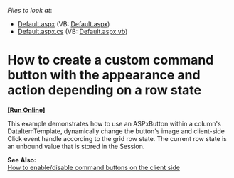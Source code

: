 <!-- default file list -->
*Files to look at*:

* [Default.aspx](./CS/UnboundRowStateImage/Default.aspx) (VB: [Default.aspx](./VB/UnboundRowStateImage/Default.aspx))
* [Default.aspx.cs](./CS/UnboundRowStateImage/Default.aspx.cs) (VB: [Default.aspx.vb](./VB/UnboundRowStateImage/Default.aspx.vb))
<!-- default file list end -->
# How to create a custom command button with the appearance and action depending on a row state
<!-- run online -->
**[[Run Online]](https://codecentral.devexpress.com/e1246/)**
<!-- run online end -->


<p>This example demonstrates how to use an ASPxButton within a column's DataItemTemplate, dynamically change the button's image and client-side Click event handle according to the grid row state. The current row state is an unbound value that is stored in the Session.</p><p><strong>See Also:</strong><br />
<a href="https://www.devexpress.com/Support/Center/p/E2345">How to enable/disable command buttons on the client side</a></p>

<br/>


